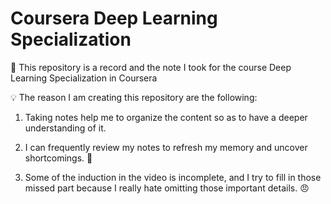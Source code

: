 # Coursera Deep Learning Specialization

👏 This repository is a record and the note I took for the course Deep Learning Specialization in Coursera

💡 The reason I am creating this repository are the following:

1. Taking notes help me to organize the content so as to have a deeper understanding of it. 

2. I can frequently review my notes to refresh my memory and uncover shortcomings. 🧠

3. Some of the induction in the video is incomplete, and I try to fill in those missed part because I really hate omitting those important details. 😠

